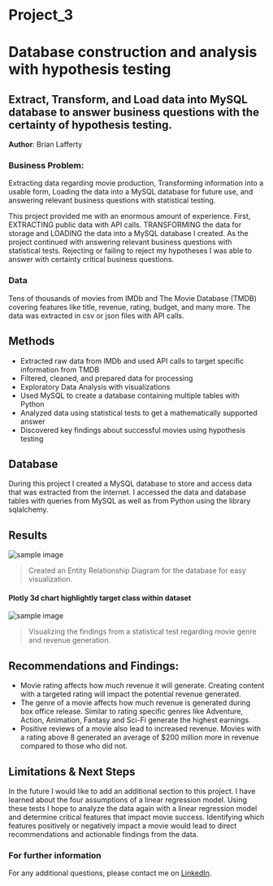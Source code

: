 # Project_3
# Database construction and analysis with hypothesis testing
## Extract, Transform, and Load data into MySQL database to answer business questions with the certainty of hypothesis testing.

**Author**: Brian Lafferty

### Business Problem:

Extracting data regarding movie production, Transforming information into a usable form, Loading the data into a MySQL database for future use, and answering relevant business questions with statistical testing.

This project provided me with an enormous amount of experience. First, EXTRACTING public data with API calls. TRANSFORMING the data for storage and LOADING the data into a MySQL database I created. As the project continued with answering relevant business questions with statistical tests. Rejecting or failing to reject my hypotheses I was able to answer with certainty critical business questions.

### Data
Tens of thousands of movies from IMDb and The Movie Database (TMDB) covering features like title, revenue, rating, budget, and many more. The data was extracted in csv or json files with API calls. 


## Methods
- Extracted raw data from IMDb and used API calls to target specific information from TMDB
- Filtered, cleaned, and prepared data for processing
- Exploratory Data Analysis with visualizations
- Used MySQL to create a database containing multiple tables with Python
- Analyzed data using statistical tests to get a mathematically supported answer
- Discovered key findings about successful movies using hypothesis testing

## Database
During this project I created a MySQL database to store and access data that was extracted from the internet. I accessed the data and database tables with queries from MySQL as well as from Python using the library sqlalchemy.

## Results

![sample image](fig3.png)

> Created an Entity Relationship Diagram for the database for easy visualization.

#### Plotly 3d chart highlightly target class within dataset
![sample image](fig4.png)

> Visualizing the findings from a statistical test regarding movie genre and revenue generation.


## Recommendations and Findings:
- Movie rating affects how much revenue it will generate. Creating content with a targeted rating will impact the potential revenue generated.
- The genre of a movie affects how much revenue is generated during box office release. Similar to rating specific genres like Adventure, Action, Animation, Fantasy and Sci-Fi generate the highest earnings.
- Positive reviews of a movie also lead to increased revenue. Movies with a rating above 8 generated an average of $200 million more in revenue compared to those who did not.




## Limitations & Next Steps
In the future I would like to add an additional section to this project. I have learned about the four assumptions of a linear regression model. Using these tests I hope to analyze the data again with a linear regression model and determine critical features that impact movie success. Identifying which features positively or negatively impact a movie would lead to direct recommendations and actionable findings from the data.


### For further information


For any additional questions, please contact me on [LinkedIn](https://www.linkedin.com/in/brian-lafferty). 
